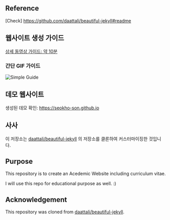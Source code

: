 ## Reference

[Check] https://github.com/daattali/beautiful-jekyll#readme

## 웹사이트 생성 가이드

[상세 동영상 가이드: 약 10분](https://www.youtube.com/watch?v=UgPZXxL2jSw)

### 간단 GIF 가이드

![Simple Guide](assets/img/simple-guide.gif)


## 데모 웹사이트

생성된 데모 확인: https://seokho-son.github.io

## 사사

이 저장소는 [daattali/beautiful-jekyll](https://github.com/daattali/beautiful-jekyll) 의 저장소를 클론하여 커스터마이징한 것입니다.


## Purpose

This repository is to create an Acedemic Website including curriculum vitae.

I will use this repo for educational purpose as well. :)

## Acknowledgement

This repository was cloned from [daattali/beautiful-jekyll](https://github.com/daattali/beautiful-jekyll).
